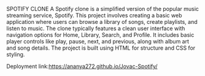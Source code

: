 SPOTIFY CLONE
A Spotify clone is a simplified version of the popular music streaming service, Spotify. 
This project involves creating a basic web application where users can browse a library of songs, create playlists, and listen to music. 
The clone typically features a clean user interface with navigation options for Home, Library, Search, and Profile. 
It includes basic player controls like play, pause, next, and previous, along with album art and song details. 
The project is built using HTML for structure and CSS for styling.

Deployment link:https://ananya272.github.io/Jovac-Spotify/
